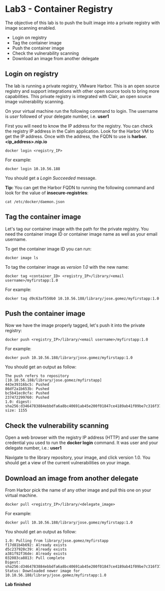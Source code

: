 # Lab3 - Container Registry
The objective of this lab is to push the built image into a private registry with image scanning enabled.

* Login on registry
* Tag the container image
* Push the container image
* Check the vulnerability scanning
* Download an image from another delegate

## Login on registry
The lab is running a private registry, VMware Harbor. This is an open source registry and support integrations with other open source tools to bring more capabilities. This private registry is integrated with Clair, an open source image vulnerability scanning.

On your virtual machine run the following command to login. The username is *user* followed of your delegate number, i.e. **user1**

First you will need to know the IP address for the registry. You can check the registry IP address in the Calm application. Look for the Harbor VM to get the IP address. Once with the address, the FQDN to use is **harbor.<ip_address>.nip.io**

```shell
docker login <registry_IP>
```

For example:

```shell
docker login 10.10.56.188
```

You should get a *Login Succeeded* message.

**Tip:** You can get the Harbor FQDN to running the following command and look for the value of **insecure-registries**:

```shell
cat /etc/docker/daemon.json
```

## Tag the container image
Let's tag our container image with the path for the private registry. You need the container image ID or container image name as well as your email username.

To get the container image ID you can run:

```shell
docker image ls
```

To tag the container image as *version 1.0* with the new name:

```shell
docker tag <container_ID> <registry_IP>/library/<email username>/myfirstapp:1.0
```

For example:

```shell
docker tag d9c63af550b0 10.10.56.188/library/jose.gomez/myfirstapp:1.0
```

## Push the container image
Now we have the image properly tagged, let's push it into the private registry:

```shell
docker push <registry_IP>/library/<email username>/myfirstapp:1.0
```

For example:
```shell
docker push 10.10.56.188/library/jose.gomez/myfirstapp:1.0
```

You should get an output as follow:

```shell
The push refers to repository [10.10.56.188/library/jose.gomez/myfirstapp]
443e39316bc5: Pushed
86df2a1b653b: Pushed
bc5b41ec0cfa: Pushed
237472299760: Pushed
1.0: digest: sha256:d3464783884ebbdfa6a8bc40691ab45e200f01847ce4189ab41f09be7c316f37 size: 1155
```

## Check the vulnerability scanning
Open a web browser with the registry IP address (HTTP) and user the same credential you used to run the **docker login** command. It was user and your delegate number, i.e.: **user1**

Navigate to the library repository, your image, and click version 1.0. You should get a view of the current vulnerabilities on your image.

## Download an image from another delegate
From Harbor pick the name of any other image and pull this one on your virtual machine.

```shell
docker pull <registry_IP>/library/<delegate_image>
```

For example:

```shell
docker pull 10.10.56.188/library/jose.gomez/myfirstapp:1.0
```

You should get an output as follow:

```shell
1.0: Pulling from library/jose.gomez/myfirstapp
f17d81b4b692: Already exists
d5c237920c39: Already exists
a381f92f36de: Already exists
032083ca8813: Pull complete
Digest: sha256:d3464783884ebbdfa6a8bc40691ab45e200f01847ce4189ab41f09be7c316f37
Status: Downloaded newer image for 10.10.56.188/library/jose.gomez/myfirstapp:1.0
```

**Lab finished**
